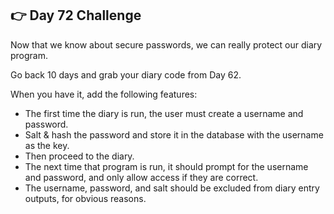 ## 👉 Day 72 Challenge
Now that we know about secure passwords, we can really protect our diary program.

Go back 10 days and grab your diary code from Day 62.

When you have it, add the following features:

- The first time the diary is run, the user must create a username and password.
- Salt & hash the password and store it in the database with the username as the key.
- Then proceed to the diary.
- The next time that program is run, it should prompt for the username and password, and only allow access if they are correct.
- The username, password, and salt should be excluded from diary entry outputs, for obvious reasons.